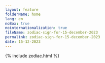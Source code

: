 ```yaml
---
layout: feature
folderName: home
lang: en
noBox: true
nointernationalization: true
fileName: zodiac-sign-for-15-december-2023
permalink: zodiac-sign-for-15-december-2023
date: 15-12-2023
---
```

{% include zodiac.html %}
